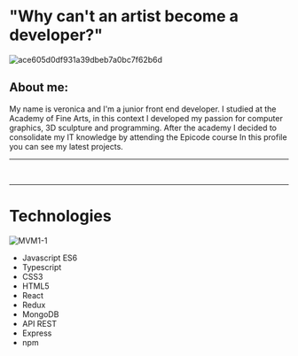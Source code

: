 <h1>"Why can't an artist become a developer?"</h1>

![ace605d0df931a39dbeb7a0bc7f62b6d](https://github.com/VeronicaVassallo/veronicavassallo/assets/128144216/faa8c743-e06a-4f6a-bc01-5ad024eaf9bf)


<h2>About me: </h2>
My name is veronica and I'm a junior front end developer.
I studied at the Academy of Fine Arts, in this context I developed my passion for computer graphics, 
3D sculpture and programming. After the academy I decided to consolidate my IT knowledge by attending the Epicode course
In this profile you can see my latest projects.
<br/>
<hr/>
<br/>
<hr/>
<h1>Technologies</h1>

![MVM1-1](https://github.com/VeronicaVassallo/veronicavassallo/assets/128144216/33c50d08-8b32-4f56-b868-d42225d80220)

<ul>
  <li>
   Javascript ES6
  </li>
  <li>
   Typescript
  </li>
   <li>
   CSS3
  </li>
  <li>
   HTML5
  </li>
   <li>
   React
  </li>
  <li>
   Redux
  </li>
   <li>
   MongoDB
  </li>
   <li>
   API REST
  </li>
    <li>
   Express
  </li>
   <li>
   npm
  </li>
</ul>






